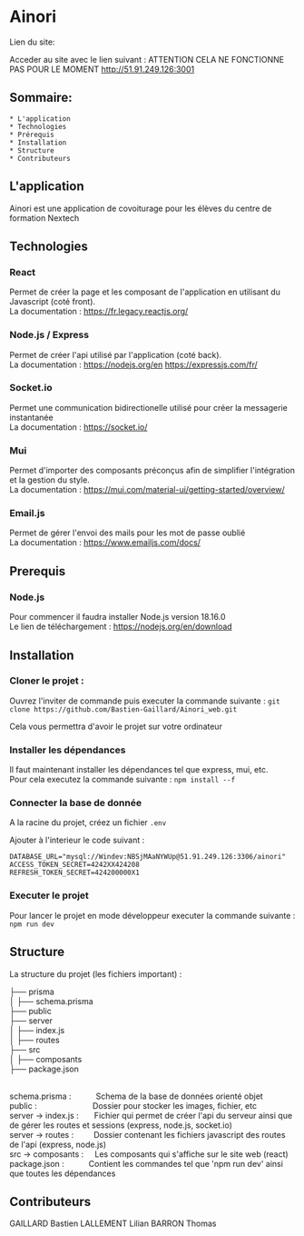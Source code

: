 # Ainori

Lien du site:

Acceder au site avec le lien suivant : ATTENTION CELA NE FONCTIONNE PAS POUR LE MOMENT http://51.91.249.126:3001

## Sommaire:

    * L'application
    * Technologies
    * Prérequis
    * Installation
    * Structure
    * Contributeurs
    

## L'application

Ainori est une application de covoiturage pour les élèves du centre de formation Nextech

## Technologies
 
### React
Permet de créer la page et les composant de l'application en utilisant du Javascript (coté front).
<br/>La documentation : https://fr.legacy.reactjs.org/
### Node.js / Express
Permet de créer l'api utilisé par l'application (coté back).
<br/>La documentation : https://nodejs.org/en
                   https://expressjs.com/fr/
### Socket.io
Permet une communication bidirectionelle utilisé pour créer la messagerie instantanée
<br/>La documentation : https://socket.io/
### Mui
Permet d'importer des composants préconçus afin de simplifier l'intégration et la gestion du style.
<br/>La documentation : https://mui.com/material-ui/getting-started/overview/
### Email.js
Permet de gérer l'envoi des mails pour les mot de passe oublié 
<br/> La documentation : https://www.emailjs.com/docs/
## Prerequis

### Node.js 
Pour commencer il faudra installer Node.js version 18.16.0 
<br/> Le lien de téléchargement : https://nodejs.org/en/download

## Installation

### Cloner le projet : 

Ouvrez l'inviter de commande puis executer la commande suivante : ```git clone https://github.com/Bastien-Gaillard/Ainori_web.git```

Cela vous permettra d'avoir le projet sur votre ordinateur 

### Installer les dépendances

Il faut maintenant installer les dépendances tel que express, mui, etc.
<br/> Pour cela executez la commande suivante : ```npm install --f```

### Connecter la base de donnée 

A la racine du projet, créez un fichier ```.env```

Ajouter à l'interieur le code suivant : 
<br/>
```
DATABASE_URL="mysql://Windev:NBSjMAaNYWUp@51.91.249.126:3306/ainori"
ACCESS_TOKEN_SECRET=4242XX424208
REFRESH_TOKEN_SECRET=424200000X1
```

### Executer le projet 

Pour lancer le projet en mode développeur executer la commande suivante : ```npm run dev```

## Structure

La structure du projet (les fichiers important) : 

├── prisma                       <br/>
│   ├── schema.prisma            <br/>
├── public                       <br/>
├── server                       <br/>
│   ├── index.js                 <br/>
│   ├── routes                   <br/>
├── src                          <br/>
│   ├── composants               <br/>
├── package.json

<br/>schema.prisma :          &nbsp; &nbsp; &nbsp; &nbsp; &nbsp; Schema de la base de données orienté objet
<br/>public :                 &nbsp; &nbsp; &nbsp;&nbsp; &nbsp; &nbsp; &nbsp; &nbsp; &nbsp; &nbsp; &nbsp;&nbsp; &nbsp; Dossier pour stocker les images, fichier, etc
<br/>server -> index.js :     &nbsp;&nbsp;&nbsp;&nbsp; &nbsp;Fichier qui permet de créer l'api du serveur ainsi que de gérer les routes et sessions (express, node.js, socket.io)
<br/>server -> routes :       &nbsp;&nbsp;&nbsp;&nbsp; &nbsp; &nbsp;Dossier contenant les fichiers javascript des routes de l'api (express, node.js)
<br/>src -> composants :      &nbsp;&nbsp; &nbsp;Les composants qui s'affiche sur le site web (react)
<br/>package.json :           &nbsp; &nbsp; &nbsp; &nbsp; &nbsp; Contient les commandes tel que 'npm run dev' ainsi que toutes les dépendances


## Contributeurs 
  
  GAILLARD Bastien
  LALLEMENT Lilian
  BARRON Thomas
